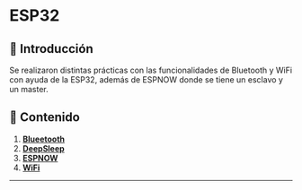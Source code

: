 # ESP32 

## 📌 Introducción
Se realizaron distintas prácticas con las funcionalidades de Bluetooth y WiFi con ayuda de la ESP32, además de ESPNOW donde se tiene un esclavo y un master. 

## 📂 Contenido
1. **[Blueetooth](08_ESP32\Bluetooth\README.md)**
2. **[DeepSleep](08_ESP32\DeepSleep\leeme.txt)**
3. **[ESPNOW](08_ESP32\ESPNOW\Readme.md)**
4. **[WiFi](08_ESP32\WiFi\README.md)**

---